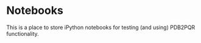 # Notebooks

This is a place to store iPython notebooks for testing (and using) PDB2PQR functionality.
